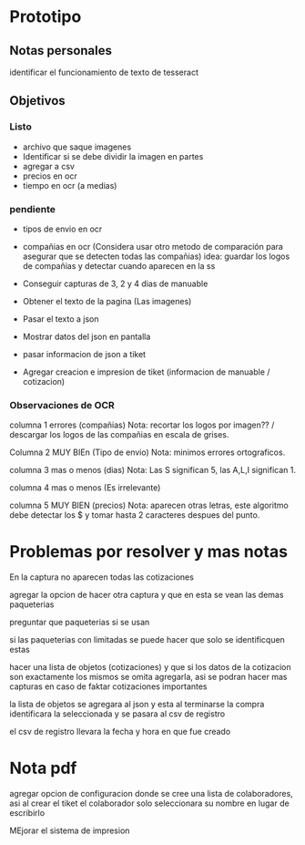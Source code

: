 # Prototipo

## Notas personales

identificar el funcionamiento de texto de tesseract

## Objetivos

### Listo
- archivo que saque imagenes
- Identificar si se debe dividir la imagen en partes
- agregar a csv
- precios en ocr
- tiempo en ocr (a medias)

### pendiente

- tipos de envio en ocr
- compañias en ocr (Considera usar otro metodo de comparación para asegurar que se detecten todas las compañias)
    idea: guardar los logos de compañias y detectar cuando aparecen en la ss
- Conseguir capturas de 3, 2 y 4 dias de manuable

- Obtener el texto de la pagina (Las imagenes)
- Pasar el texto a json
- Mostrar datos del json en pantalla
- pasar informacion de json a tiket
- Agregar creacion e impresion de tiket (informacion de manuable / cotizacion)

### Observaciones de OCR

columna 1 errores (compañias) Nota: recortar los logos por imagen?? / descargar los logos de las compañias en escala de grises.

Columna 2 MUY BIEn (Tipo de envio) Nota: minimos errores ortograficos.

columna 3 mas o menos (dias) Nota: Las S significan 5, las A,L,I significan 1.

columna 4 mas o menos (Es irrelevante)

columna 5 MUY BIEN (precios) Nota: aparecen otras letras, este algoritmo debe detectar los $ y tomar hasta 2 caracteres despues del punto.

# Problemas por resolver y mas notas

En la captura no aparecen todas las cotizaciones

agregar la opcion de hacer otra captura y que en esta se vean las demas paqueterias

preguntar que paqueterias si se usan

si las paqueterias con limitadas se puede hacer que solo se identificquen estas

hacer una lista de objetos (cotizaciones) y que si los datos de la cotizacion son exactamente los mismos se omita agregarla, asi se podran hacer mas capturas en caso de faktar cotizaciones importantes

la lista de objetos se agregara al json y esta al terminarse la compra identificara la seleccionada y se pasara al csv de registro

el csv de registro llevara la fecha y hora en que fue creado

# Nota pdf

agregar opcion de configuracion donde se cree una lista de colaboradores, asi al crear el tiket el colaborador solo seleccionara su nombre en lugar de escribirlo


MEjorar el sistema de impresion